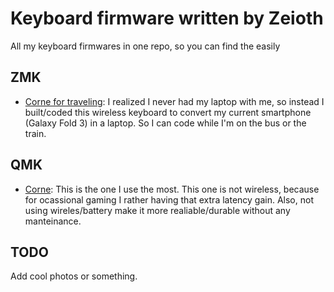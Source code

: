 # Keyboard firmware written by Zeioth
All my keyboard firmwares in one repo, so you can find the easily

## ZMK

* [Corne for traveling](https://github.com/Zeioth/zmk-config): I realized I never had my laptop with me, so instead I built/coded this wireless keyboard to convert my current smartphone (Galaxy Fold 3) in a laptop. So I can code while I'm on the bus or the train.

## QMK

* [Corne](https://github.com/Zeioth/zeioth-crkbd): This is the one I use the most. This one is not wireless, because for ocassional gaming I rather having that extra latency gain. Also, not using wireles/battery make it more realiable/durable without any manteinance.

## TODO
Add cool photos or something.
